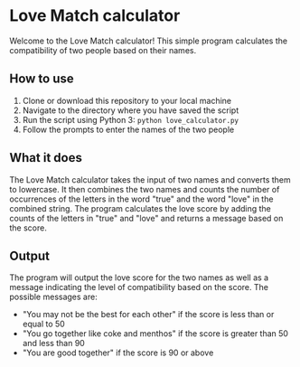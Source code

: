 <html>
<body>

<h1>Love Match calculator</h1>

<p>Welcome to the Love Match calculator! This simple program calculates the compatibility of two people based on their names.</p>

<h2>How to use</h2>

<ol>
  <li>Clone or download this repository to your local machine</li>
  <li>Navigate to the directory where you have saved the script</li>
  <li>Run the script using Python 3: <code>python love_calculator.py</code></li>
  <li>Follow the prompts to enter the names of the two people</li>
</ol>

<h2>What it does</h2>

<p>The Love Match calculator takes the input of two names and converts them to lowercase. It then combines the two names and counts the number of occurrences of the letters in the word "true" and the word "love" in the combined string. The program calculates the love score by adding the counts of the letters in "true" and "love" and returns a message based on the score.</p>

<h2>Output</h2>

<p>The program will output the love score for the two names as well as a message indicating the level of compatibility based on the score. The possible messages are:</p>

<ul>
  <li>"You may not be the best for each other" if the score is less than or equal to 50</li>
  <li>"You go together like coke and menthos" if the score is greater than 50 and less than 90</li>
  <li>"You are good together" if the score is 90 or above</li>
</ul>

</body>
</html>

